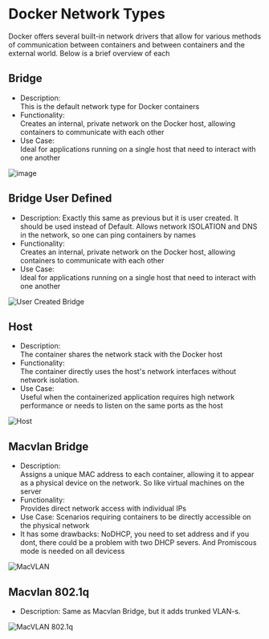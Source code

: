 # Docker Network Types

Docker offers several built-in network drivers that allow for various methods of communication between containers and between containers and the external world. Below is a brief overview of each

## Bridge

- Description:  
    This is the default network type for Docker containers
- Functionality:  
    Creates an internal, private network on the Docker host, allowing containers to communicate with each other
- Use Case:  
    Ideal for applications running on a single host that need to interact with one another

![image](https://github.com/user-attachments/assets/67d25114-48cc-4130-a919-28adc6814263)


## Bridge User Defined

- Description:
    Exactly this same as previous but it is user created. It should be used instead of Default. Allows network ISOLATION and DNS in the network, so one can ping containers by names
- Functionality:  
    Creates an internal, private network on the Docker host, allowing containers to communicate with each other
- Use Case:  
    Ideal for applications running on a single host that need to interact with one another
    
![User Created Bridge](https://github.com/user-attachments/assets/e5490bfc-d3c2-469b-9446-045ffc177b10)


## Host

- Description:  
      The container shares the network stack with the Docker host
- Functionality:  
      The container directly uses the host's network interfaces without network isolation.   
- Use Case:   
      Useful when the containerized application requires high network performance or needs to listen on the same ports as the host

![Host](https://github.com/user-attachments/assets/b5847482-513d-4f65-96fa-b029aca51711)

## Macvlan Bridge

- Description:  
    Assigns a unique MAC address to each container, allowing it to appear as a physical device on the network. So like virtual machines on the server
- Functionality:  
    Provides direct network access with individual IPs
- Use Case:
    Scenarios requiring containers to be directly accessible on the physical network
- It has some drawbacks: NoDHCP, you need to set address and if you dont, there could be a problem with two DHCP severs. And Promiscous mode is needed on all devicess

![MacVLAN](https://github.com/user-attachments/assets/72e5531e-e7f8-4b69-a429-61046d4f8717)


## Macvlan 802.1q
- Description:
    Same as Macvlan Bridge, but it adds trunked VLAN-s.
  
![MacVLAN 802.1q](https://github.com/user-attachments/assets/9385ca98-7033-4574-a6ad-f93054c88651)

